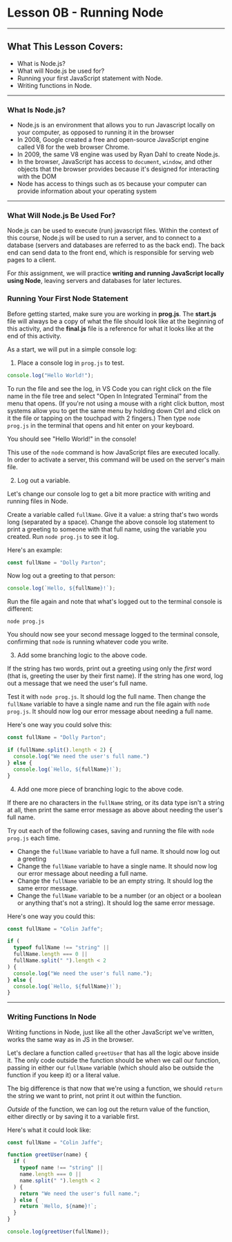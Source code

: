 # Lesson 0B - Running Node

---

## What This Lesson Covers:

- What is Node.js?
- What will Node.js be used for?
- Running your first JavaScript statement with Node.
- Writing functions in Node.

---

### What Is Node.js?

- Node.js is an environment that allows you to run Javascript locally on your computer, as opposed to running it in the browser
- In 2008, Google created a free and open-source JavaScript engine called V8 for the web browser Chrome.
- In 2009, the same V8 engine was used by Ryan Dahl to create Node.js.
- In the browser, JavaScript has access to `document`, `window`, and other objects that the browser provides because it's designed for interacting with the DOM
- Node has access to things such as `OS` because your computer can provide information about your operating system

---

### What Will Node.js Be Used For?

Node.js can be used to execute (run) javascript files. Within the context of this course, Node.js will be used to run a server, and to connect to a database (servers and databases are referred to as the back end). The back end can send data to the front end, which is responsible for serving web pages to a client.

For _this_ assignment, we will practice **writing and running JavaScript locally using Node**, leaving servers and databases for later lectures.

### Running Your First Node Statement

Before getting started, make sure you are working in **prog.js**. The **start.js** file will always be a copy of what the file should look like at the beginning of this activity, and the **final.js** file is a reference for what it looks like at the end of this activity.

As a start, we will put in a simple console log:

1. Place a console log in `prog.js` to test.

```js
console.log("Hello World!");
```

To run the file and see the log, in VS Code you can right click on the file name in the file tree and select "Open In Integrated Terminal" from the menu that opens. (If you're not using a mouse with a right click button, most systems allow you to get the same menu by holding down Ctrl and click on it the file or tapping on the touchpad with 2 fingers.) Then type `node prog.js` in the terminal that opens and hit enter on your keyboard.

You should see "Hello World!" in the console!

This use of the `node` command is how JavaScript files are executed locally. In order to activate a server, this command will be used on the server's main file.

2. Log out a variable.

Let's change our console log to get a bit more practice with writing and running files in Node.

Create a variable called `fullName`. Give it a value: a string that's two words long (separated by a space). Change the above console log statement to print a greeting to someone with that full name, using the variable you created. Run `node prog.js` to see it log.

Here's an example:

``` js
const fullName = "Dolly Parton";
```

Now log out a greeting to that person:

```js
console.log(`Hello, ${fullName}!`);
```

Run the file again and note that what's logged out to the terminal console is different:

```
node prog.js
```

You should now see your second message logged to the terminal console, confirming that `node` is running whatever code you write.

3. Add some branching logic to the above code.

If the string has two words, print out a greeting using only the _first_ word (that is, greeting the user by their first name). If the string has one word, log out a message that we need the user's full name.

Test it with `node prog.js`. It should log the full name. Then change the `fullName` variable to have a single name and run the file again with `node prog.js`. It should now log our error message about needing a full name.

Here's one way you could solve this:

``` js
const fullName = "Dolly Parton";

if (fullName.split().length < 2) {
  console.log("We need the user's full name.")
} else {
  console.log(`Hello, ${fullName}!`);
}
```

4. Add one more piece of branching logic to the above code.

If there are no characters in the `fullName` string, or its data type isn't a string at all, then print the same error message as above about needing the user's full name.

Try out each of the following cases, saving and running the file with `node prog.js` each time.

- Change the `fullName` variable to have a full name. It should now log out a greeting
- Change the `fullName` variable to have a single name. It should now log our error message about needing a full name.
- Change the `fullName` variable to be an empty string. It should log the same error message.
- Change the `fullName` variable to be a number (or an object or a boolean or anything that's not a string). It should log the same error message.

Here's one way you could this:

``` js
const fullName = "Colin Jaffe";

if (
  typeof fullName !== "string" ||
  fullName.length === 0 ||
  fullName.split(" ").length < 2
) {
  console.log("We need the user's full name.");
} else {
  console.log(`Hello, ${fullName}!`);
}
```

---

### Writing Functions In Node

Writing functions in Node, just like all the other JavaScript we've written, works the same way as in JS in the browser.

Let's declare a function called `greetUser` that has all the logic above inside it. The only code outside the function should be when we call our function, passing in either our `fullName` variable (which should also be outside the function if you keep it) or a literal value.

The big difference is that now that we're using a function, we should `return` the string we want to print, not print it out within the function.

_Outside_ of the function, we can log out the return value of the function, either directly or by saving it to a variable first.

Here's what it could look like:

``` js
const fullName = "Colin Jaffe";

function greetUser(name) {
  if (
    typeof name !== "string" ||
    name.length === 0 ||
    name.split(" ").length < 2
  ) {
    return "We need the user's full name.";
  } else {
    return `Hello, ${name}!`;
  }
}

console.log(greetUser(fullName));
```


